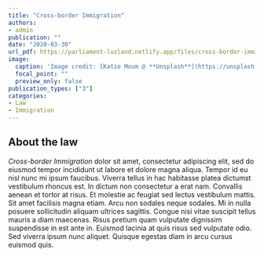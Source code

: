 ```yaml
---
title: "Cross-border Immigration"
authors:
- admin
publication: ""
date: "2020-03-30"
url_pdf: https://parliament-luzland.netlify.app/files/cross-border-immigration-2020.pdf
image:
  caption: 'Image credit: [Katie Moum @ **Unsplash**](https://unsplash.com/photos/7XGtYefMXiQ)'
  focal_point: ""
  preview_only: false
publication_types: ["3"]
categories: 
- Law
- Immigration
---
```


## About the law
*Cross-border Immigration* dolor sit amet, consectetur adipiscing elit, sed do eiusmod tempor incididunt ut labore et dolore magna aliqua. Tempor id eu nisl nunc mi ipsum faucibus. Viverra tellus in hac habitasse platea dictumst vestibulum rhoncus est. In dictum non consectetur a erat nam. Convallis aenean et tortor at risus. Et molestie ac feugiat sed lectus vestibulum mattis. Sit amet facilisis magna etiam. Arcu non sodales neque sodales. Mi in nulla posuere sollicitudin aliquam ultrices sagittis. Congue nisi vitae suscipit tellus mauris a diam maecenas. Risus pretium quam vulputate dignissim suspendisse in est ante in. Euismod lacinia at quis risus sed vulputate odio. Sed viverra ipsum nunc aliquet. Quisque egestas diam in arcu cursus euismod quis. 